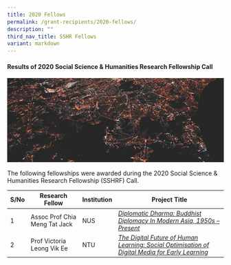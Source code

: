 ```yaml
---
title: 2020 Fellows
permalink: /grant-recipients/2020-fellows/
description: ""
third_nav_title: SSHR Fellows
variant: markdown
---
```

#### **Results of 2020 Social Science & Humanities Research Fellowship Call**
![](/images/updates2cropped.jpg)

The following fellowships were awarded during the 2020 Social Science & Humanities Research Fellowship (SSHRF) Call. 


| S/No | Research Fellow | Institution |Project Title |
| -------- | -------- | -------- | -------- |
| 1 | Assoc Prof Chia Meng Tat Jack | NUS |*[Diplomatic Dharma: Buddhist Diplomacy In Modern Asia, 1950s – Present](https://www.ssrc.edu.sg/projects-awarded/research-fellowships/jack2020/)*  |
| 2 |  Prof Victoria Leong Vik Ee | NTU |*[The Digital Future of Human Learning: Social Optimisation of Digital Media for Early Learning](https://www.ssrc.edu.sg/projects-awarded/research-fellowships/victoria2020/)* |